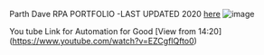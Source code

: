 
Parth Dave RPA PORTFOLIO -LAST UPDATED 2020 [here](https://github.com/ParthDave111/ParthDave111.github.io/blob/main/assets/PARTH%20RPA%20Portfolio.pdf)
![image](https://github.com/ParthDave111/ParthDave111.github.io/assets/123885634/0d05bb29-6c37-45f9-a4f7-7d0f58ceeb2c)

You tube Link for Automation for Good [View from 14:20] (https://www.youtube.com/watch?v=EZCgflQfto0)
